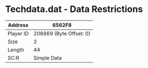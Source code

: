 
#  Techdata.dat - Data Restrictions
Address   | 6562F8
----------|-------------
Player ID | 208869 (Byte Offset: 0)
Size 	  | 2
Length 	  | 44
SC:R      | Simple Data


